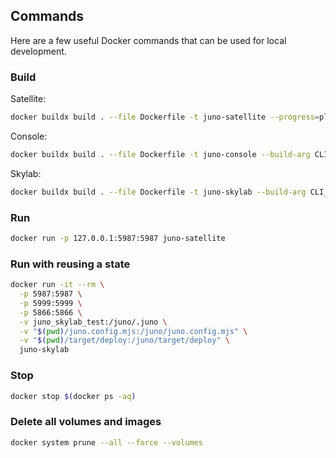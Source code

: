 ## Commands

Here are a few useful Docker commands that can be used for local development. 

### Build

Satellite:

```bash
docker buildx build . --file Dockerfile -t juno-satellite --progress=plain --no-cache --platform=linux/amd64
```

Console:

```bash
docker buildx build . --file Dockerfile -t juno-console --build-arg CLI_BUILD=console --progress=plain --no-cache --platform=linux/amd64
```

Skylab:

```bash
docker buildx build . --file Dockerfile -t juno-skylab --build-arg CLI_BUILD=skylab --progress=plain --no-cache --platform=linux/amd64
```

### Run

```bash
docker run -p 127.0.0.1:5987:5987 juno-satellite
```

### Run with reusing a state

```bash
docker run -it --rm \
  -p 5987:5987 \
  -p 5999:5999 \
  -p 5866:5866 \
  -v juno_skylab_test:/juno/.juno \
  -v "$(pwd)/juno.config.mjs:/juno/juno.config.mjs" \
  -v "$(pwd)/target/deploy:/juno/target/deploy" \
  juno-skylab
```

### Stop

```bash
docker stop $(docker ps -aq)
```

### Delete all volumes and images

```bash
docker system prune --all --force --volumes
```
